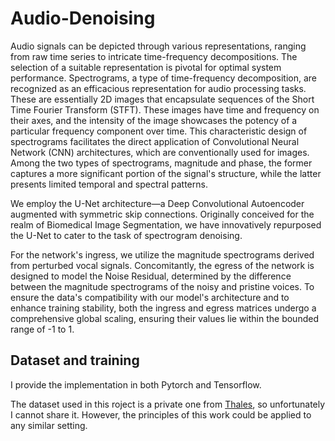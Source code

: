 # Audio-Denoising
Audio signals can be depicted through various representations, ranging from raw time series to intricate time-frequency decompositions. The selection of a suitable representation is pivotal for optimal system performance. Spectrograms, a type of time-frequency decomposition, are recognized as an efficacious representation for audio processing tasks. These are essentially 2D images that encapsulate sequences of the Short Time Fourier Transform (STFT). These images have time and frequency on their axes, and the intensity of the image showcases the potency of a particular frequency component over time. This characteristic design of spectrograms facilitates the direct application of Convolutional Neural Network (CNN) architectures, which are conventionally used for images. Among the two types of spectrograms, magnitude and phase, the former captures a more significant portion of the signal's structure, while the latter presents limited temporal and spectral patterns.

We employ the U-Net architecture—a Deep Convolutional Autoencoder augmented with symmetric skip connections. Originally conceived for the realm of Biomedical Image Segmentation, we have innovatively repurposed the U-Net to cater to the task of spectrogram denoising.

For the network's ingress, we utilize the magnitude spectrograms derived from perturbed vocal signals. Concomitantly, the egress of the network is designed to model the Noise Residual, determined by the difference between the magnitude spectrograms of the noisy and pristine voices. To ensure the data's compatibility with our model's architecture and to enhance training stability, both the ingress and egress matrices undergo a comprehensive global scaling, ensuring their values lie within the bounded range of -1 to 1.


## Dataset and training 

I provide the implementation in both Pytorch and Tensorflow.

The dataset used in this roject is a private one from [Thales](https://www.thalesgroup.com/fr), so unfortunately I cannot share it. However, the principles of this work could be applied to any similar setting. 
